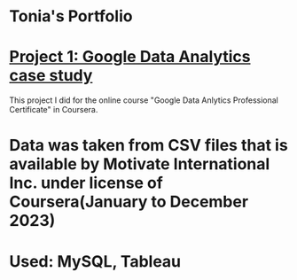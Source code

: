 # Tonia's Portfolio

# [Project 1: Google Data Analytics case study](https://github.com/7onia/Google-Data-Analytics-case-study)

This project I did for the online course "Google Data Anlytics Professional Certificate" in Coursera.

# Data was taken from CSV files that is available by Motivate International Inc. under license of Coursera(January to December 2023)
# Used: MySQL, Tableau 
